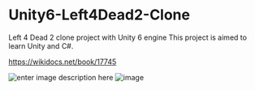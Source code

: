 # Unity6-Left4Dead2-Clone
Left 4 Dead 2 clone project with Unity 6 engine
This project is aimed to learn Unity and C#.

https://wikidocs.net/book/17745


![enter image description here](https://shared.cloudflare.steamstatic.com/store_item_assets/steam/apps/550/ss_67275710127ce20b62015718dbf84147fde7fc17.jpg?t=1745368562)
![image](https://github.com/user-attachments/assets/43de585b-49ed-465a-9712-bcfff0f4451a)
